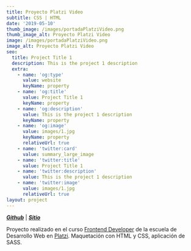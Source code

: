 ```yaml
---
title: Proyecto Platzi Video
subtitle: CSS | HTML
date: '2019-05-10'
thumb_image: /images/portadaPlatziVideo.png
thumb_image_alt: Proyecto Platzi Video
image: /images/portadaPlatziVideo.png
image_alt: Proyecto Platzi Video
seo:
  title: Project Title 1
  description: This is the project 1 description
  extra:
    - name: 'og:type'
      value: website
      keyName: property
    - name: 'og:title'
      value: Project Title 1
      keyName: property
    - name: 'og:description'
      value: This is the project 1 description
      keyName: property
    - name: 'og:image'
      value: images/1.jpg
      keyName: property
      relativeUrl: true
    - name: 'twitter:card'
      value: summary_large_image
    - name: 'twitter:title'
      value: Project Title 1
    - name: 'twitter:description'
      value: This is the project 1 description
    - name: 'twitter:image'
      value: images/1.jpg
      relativeUrl: true
layout: project
---
```

[***Github***](https://github.com/andiparodi/PlatziVideoProyect) | [***Sitio***](https://andiproyecto6.netlify.app/)

Proyecto realizado en el curso [Frontend Developer](https://platzi.com/clases/frontend-developer/) de la escuela de Desarrollo Web en [Platzi](https://platzi.com/home).
Maquetación con HTML y CSS, aplicación de SASS.
